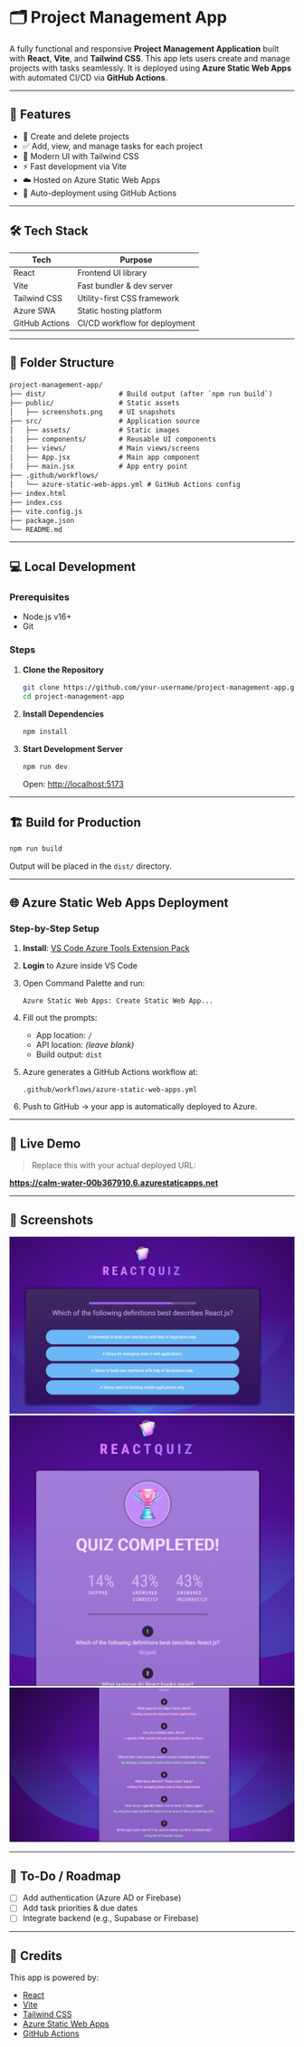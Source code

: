 
# 🗂️ Project Management App

A fully functional and responsive **Project Management Application** built with **React**, **Vite**, and **Tailwind CSS**. This app lets users create and manage projects with tasks seamlessly. It is deployed using **Azure Static Web Apps** with automated CI/CD via **GitHub Actions**.

---

## 🚀 Features

- 📁 Create and delete projects
- ✅ Add, view, and manage tasks for each project
- 🎨 Modern UI with Tailwind CSS
- ⚡ Fast development via Vite
- ☁️ Hosted on Azure Static Web Apps
- 🔄 Auto-deployment using GitHub Actions

---

## 🛠️ Tech Stack

| Tech            | Purpose                          |
|-----------------|----------------------------------|
| React           | Frontend UI library              |
| Vite            | Fast bundler & dev server        |
| Tailwind CSS    | Utility-first CSS framework      |
| Azure SWA       | Static hosting platform          |
| GitHub Actions  | CI/CD workflow for deployment    |

---

## 📁 Folder Structure

```
project-management-app/
├── dist/                  # Build output (after `npm run build`)
├── public/                # Static assets
│   ├── screenshots.png    # UI snapshots
├── src/                   # Application source
│   ├── assets/            # Static images
│   ├── components/        # Reusable UI components
│   ├── views/             # Main views/screens
│   ├── App.jsx            # Main app component
│   ├── main.jsx           # App entry point
├── .github/workflows/
│   └── azure-static-web-apps.yml # GitHub Actions config
├── index.html
├── index.css
├── vite.config.js
├── package.json
└── README.md
```

---

## 💻 Local Development

### Prerequisites
- Node.js v16+
- Git

### Steps

1. **Clone the Repository**
   ```bash
   git clone https://github.com/your-username/project-management-app.git
   cd project-management-app
   ```

2. **Install Dependencies**
   ```bash
   npm install
   ```

3. **Start Development Server**
   ```bash
   npm run dev
   ```
   Open: [http://localhost:5173](http://localhost:5173)

---

## 🏗️ Build for Production

```bash
npm run build
```

Output will be placed in the `dist/` directory.

---

## 🌐 Azure Static Web Apps Deployment

### Step-by-Step Setup

1. **Install**: [VS Code Azure Tools Extension Pack](https://marketplace.visualstudio.com/items?itemName=ms-vscode.vscode-node-azure-pack)
2. **Login** to Azure inside VS Code
3. Open Command Palette and run:
   ```
   Azure Static Web Apps: Create Static Web App...
   ```
4. Fill out the prompts:
   - App location: `/`
   - API location: *(leave blank)*
   - Build output: `dist`

5. Azure generates a GitHub Actions workflow at:
   ```
   .github/workflows/azure-static-web-apps.yml
   ```

6. Push to GitHub → your app is automatically deployed to Azure.

---

## 🔴 Live Demo

> Replace this with your actual deployed URL:

**https://calm-water-00b367910.6.azurestaticapps.net**

---

## 📸 Screenshots

![Quiz View](https://github.com/AniketP117/QuizApp/blob/master/public/Screenshot%202025-05-27%20212601.png)
![Compltion View](https://github.com/AniketP117/QuizApp/blob/master/public/Screenshot%202025-05-27%20212704.png)
![Compltion View](https://github.com/AniketP117/QuizApp/blob/master/public/Screenshot%202025-05-27%20212728.png)


---

## 📌 To-Do / Roadmap

- [ ] Add authentication (Azure AD or Firebase)
- [ ] Add task priorities & due dates
- [ ] Integrate backend (e.g., Supabase or Firebase)

---

## 👏 Credits

This app is powered by:

- [React](https://reactjs.org)
- [Vite](https://vitejs.dev)
- [Tailwind CSS](https://tailwindcss.com)
- [Azure Static Web Apps](https://learn.microsoft.com/en-us/azure/static-web-apps/)
- [GitHub Actions](https://docs.github.com/en/actions)

